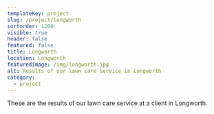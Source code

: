 ```yaml
---
templateKey: project
slug: /project/longworth
sortorder: 1200
visible: true
header: false
featured: false
title: Longworth
location: Longworth
featuredimage: /img/longworth.jpg
alt: Results of our lawn care service in Longworth
category:
  - project
---
```

These are the results of our lawn care service at a client in Longworth.


